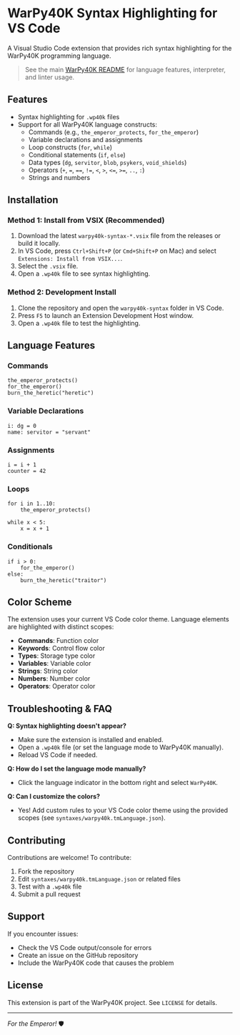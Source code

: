 # WarPy40K Syntax Highlighting for VS Code

A Visual Studio Code extension that provides rich syntax highlighting for the WarPy40K programming language.

> See the main [WarPy40K README](../README.md) for language features, interpreter, and linter usage.

## Features

- Syntax highlighting for `.wp40k` files
- Support for all WarPy40K language constructs:
  - Commands (e.g., `the_emperor_protects`, `for_the_emperor`)
  - Variable declarations and assignments
  - Loop constructs (`for`, `while`)
  - Conditional statements (`if`, `else`)
  - Data types (`dg`, `servitor`, `blob`, `psykers`, `void_shields`)
  - Operators (`+`, `=`, `==`, `!=`, `<`, `>`, `<=`, `>=`, `..`, `:`)
  - Strings and numbers

## Installation

### Method 1: Install from VSIX (Recommended)

1. Download the latest `warpy40k-syntax-*.vsix` file from the releases or build it locally.
2. In VS Code, press `Ctrl+Shift+P` (or `Cmd+Shift+P` on Mac) and select `Extensions: Install from VSIX...`.
3. Select the `.vsix` file.
4. Open a `.wp40k` file to see syntax highlighting.

### Method 2: Development Install

1. Clone the repository and open the `warpy40k-syntax` folder in VS Code.
2. Press `F5` to launch an Extension Development Host window.
3. Open a `.wp40k` file to test the highlighting.

## Language Features

### Commands
```warpy40k
the_emperor_protects()
for_the_emperor()
burn_the_heretic("heretic")
```

### Variable Declarations
```warpy40k
i: dg = 0
name: servitor = "servant"
```

### Assignments
```warpy40k
i = i + 1
counter = 42
```

### Loops
```warpy40k
for i in 1..10:
    the_emperor_protects()

while x < 5:
    x = x + 1
```

### Conditionals
```warpy40k
if i > 0:
    for_the_emperor()
else:
    burn_the_heretic("traitor")
```

## Color Scheme

The extension uses your current VS Code color theme. Language elements are highlighted with distinct scopes:
- **Commands**: Function color
- **Keywords**: Control flow color
- **Types**: Storage type color
- **Variables**: Variable color
- **Strings**: String color
- **Numbers**: Number color
- **Operators**: Operator color

## Troubleshooting & FAQ

**Q: Syntax highlighting doesn't appear?**
- Make sure the extension is installed and enabled.
- Open a `.wp40k` file (or set the language mode to WarPy40K manually).
- Reload VS Code if needed.

**Q: How do I set the language mode manually?**
- Click the language indicator in the bottom right and select `WarPy40K`.

**Q: Can I customize the colors?**
- Yes! Add custom rules to your VS Code color theme using the provided scopes (see `syntaxes/warpy40k.tmLanguage.json`).

## Contributing

Contributions are welcome! To contribute:
1. Fork the repository
2. Edit `syntaxes/warpy40k.tmLanguage.json` or related files
3. Test with a `.wp40k` file
4. Submit a pull request

## Support

If you encounter issues:
- Check the VS Code output/console for errors
- Create an issue on the GitHub repository
- Include the WarPy40K code that causes the problem

## License

This extension is part of the WarPy40K project. See `LICENSE` for details.

---

*For the Emperor!* 🛡️ 